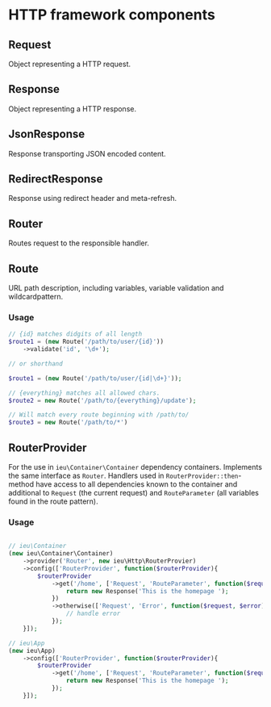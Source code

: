 # HTTP framework components

## Request
Object representing a HTTP request.

## Response
Object representing a HTTP response.

## JsonResponse
Response transporting JSON encoded content.

## RedirectResponse
Response using redirect header and meta-refresh.

## Router
Routes request to the responsible handler.

## Route
URL path description, including variables, variable validation and wildcardpattern.

### Usage
```php
// {id} matches didgits of all length
$route1 = (new Route('/path/to/user/{id}'))
	->validate('id', '\d+');

// or shorthand

$route1 = (new Route('/path/to/user/{id|\d+}'));

// {everything} matches all allowed chars.
$route2 = new Route('/path/to/{everything}/update');

// Will match every route beginning with /path/to/
$route3 = new Route('/path/to/*')
```

## RouterProvider
For the use in `ieu\Container\Container` dependency containers. Implements the same interface as `Router`.
Handlers used in `RouterProvider::then`-method have access to all dependencies known to the container and
additional to `Request` (the current request) and `RouteParameter` (all variables found in the route pattern). 
### Usage
```php

// ieu\Container
(new ieu\Container\Container)
	->provider('Router', new ieu\Http\RouterProvier)
	->config(['RouterProvider', function($routerProvider){
		$routerProvider
			->get('/home', ['Request', 'RouteParameter', function($request, $parameter){
				return new Response('This is the homepage ');
			})
			->otherwise(['Request', 'Error', function($request, $error) {
				// handle error
			});
	}]);

// ieu\App
(new ieu\App)
	->config(['RouterProvider', function($routerProvider){
		$routerProvider
			->get('/home', ['Request', 'RouteParameter', function($request, $parameter){
				return new Response('This is the homepage ');
			});
	}]);
```
